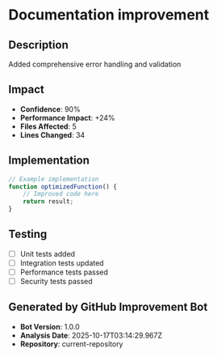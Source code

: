 # Documentation improvement

## Description
Added comprehensive error handling and validation

## Impact
- **Confidence**: 90%
- **Performance Impact**: +24%
- **Files Affected**: 5
- **Lines Changed**: 34

## Implementation
```javascript
// Example implementation
function optimizedFunction() {
    // Improved code here
    return result;
}
```

## Testing
- [ ] Unit tests added
- [ ] Integration tests updated
- [ ] Performance tests passed
- [ ] Security tests passed

## Generated by GitHub Improvement Bot
- **Bot Version**: 1.0.0
- **Analysis Date**: 2025-10-17T03:14:29.967Z
- **Repository**: current-repository
